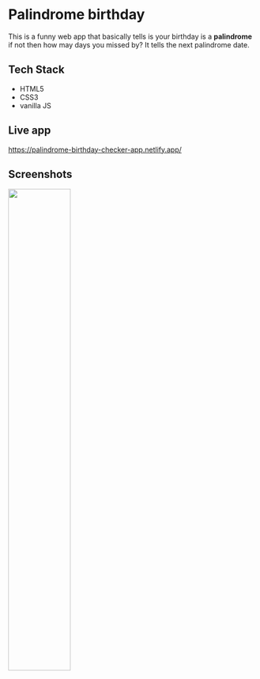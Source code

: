 

# Palindrome birthday

This is a funny web app that basically tells is your birthday is a **palindrome** if not then how may days you missed by? It tells the next palindrome date.
## Tech Stack

- HTML5
- CSS3
- vanilla JS


## Live app
https://palindrome-birthday-checker-app.netlify.app/
## Screenshots

<image src="https://user-images.githubusercontent.com/72284560/193078517-dc10f3f6-3ca2-4ecc-94da-eb9de81d0e08.png" width="50%" height="50%">


